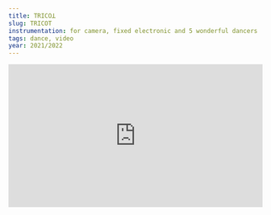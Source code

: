 ```yaml
---
title: TRICOꓕ
slug: TRICOT
instrumentation: for camera, fixed electronic and 5 wonderful dancers
tags: dance, video
year: 2021/2022
---
```


<div style="padding:56.25% 0 0 0;position:relative;"><iframe src="https://player.vimeo.com/video/559918782?h=6079a85f34&byline=0" style="position:absolute;top:0;left:0;width:100%;height:100%;" frameborder="0" allow="autoplay; fullscreen; picture-in-picture" allowfullscreen></iframe></div><script src="https://player.vimeo.com/api/player.js"></script>
